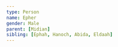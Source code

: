 ```yaml
---
type: Person
name: Epher
gender: Male
parent: [Midian]
sibling: [Ephah, Hanoch, Abida, Eldaah]
---
```

